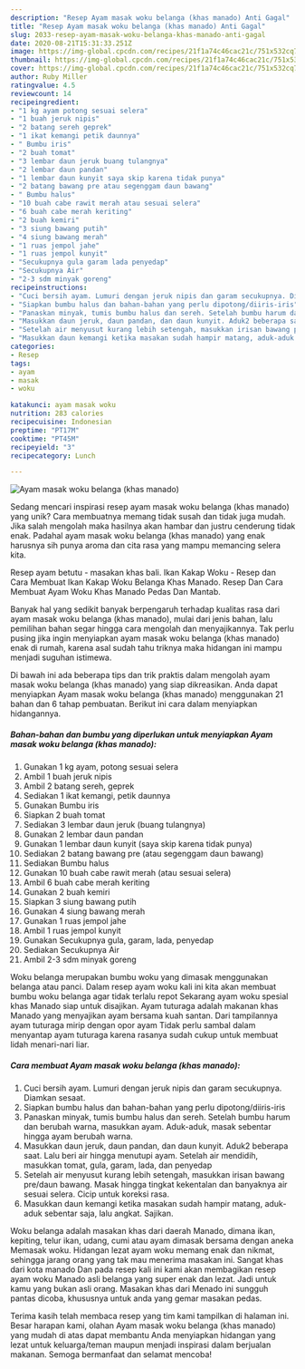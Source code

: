 ```yaml
---
description: "Resep Ayam masak woku belanga (khas manado) Anti Gagal"
title: "Resep Ayam masak woku belanga (khas manado) Anti Gagal"
slug: 2033-resep-ayam-masak-woku-belanga-khas-manado-anti-gagal
date: 2020-08-21T15:31:33.251Z
image: https://img-global.cpcdn.com/recipes/21f1a74c46cac21c/751x532cq70/ayam-masak-woku-belanga-khas-manado-foto-resep-utama.jpg
thumbnail: https://img-global.cpcdn.com/recipes/21f1a74c46cac21c/751x532cq70/ayam-masak-woku-belanga-khas-manado-foto-resep-utama.jpg
cover: https://img-global.cpcdn.com/recipes/21f1a74c46cac21c/751x532cq70/ayam-masak-woku-belanga-khas-manado-foto-resep-utama.jpg
author: Ruby Miller
ratingvalue: 4.5
reviewcount: 14
recipeingredient:
- "1 kg ayam potong sesuai selera"
- "1 buah jeruk nipis"
- "2 batang sereh geprek"
- "1 ikat kemangi petik daunnya"
- " Bumbu iris"
- "2 buah tomat"
- "3 lembar daun jeruk buang tulangnya"
- "2 lembar daun pandan"
- "1 lembar daun kunyit saya skip karena tidak punya"
- "2 batang bawang pre atau segenggam daun bawang"
- " Bumbu halus"
- "10 buah cabe rawit merah atau sesuai selera"
- "6 buah cabe merah keriting"
- "2 buah kemiri"
- "3 siung bawang putih"
- "4 siung bawang merah"
- "1 ruas jempol jahe"
- "1 ruas jempol kunyit"
- "Secukupnya gula garam lada penyedap"
- "Secukupnya Air"
- "2-3 sdm minyak goreng"
recipeinstructions:
- "Cuci bersih ayam. Lumuri dengan jeruk nipis dan garam secukupnya. Diamkan sesaat."
- "Siapkan bumbu halus dan bahan-bahan yang perlu dipotong/diiris-iris"
- "Panaskan minyak, tumis bumbu halus dan sereh. Setelah bumbu harum dan berubah warna, masukkan ayam. Aduk-aduk, masak sebentar hingga ayam berubah warna."
- "Masukkan daun jeruk, daun pandan, dan daun kunyit. Aduk2 beberapa saat. Lalu beri air hingga menutupi ayam. Setelah air mendidih, masukkan tomat, gula, garam, lada, dan penyedap"
- "Setelah air menyusut kurang lebih setengah, masukkan irisan bawang pre/daun bawang. Masak hingga tingkat kekentalan dan banyaknya air sesuai selera. Cicip untuk koreksi rasa."
- "Masukkan daun kemangi ketika masakan sudah hampir matang, aduk-aduk sebentar saja, lalu angkat. Sajikan."
categories:
- Resep
tags:
- ayam
- masak
- woku

katakunci: ayam masak woku 
nutrition: 283 calories
recipecuisine: Indonesian
preptime: "PT17M"
cooktime: "PT45M"
recipeyield: "3"
recipecategory: Lunch

---
```



![Ayam masak woku belanga (khas manado)](https://img-global.cpcdn.com/recipes/21f1a74c46cac21c/751x532cq70/ayam-masak-woku-belanga-khas-manado-foto-resep-utama.jpg)

Sedang mencari inspirasi resep ayam masak woku belanga (khas manado) yang unik? Cara membuatnya memang tidak susah dan tidak juga mudah. Jika salah mengolah maka hasilnya akan hambar dan justru cenderung tidak enak. Padahal ayam masak woku belanga (khas manado) yang enak harusnya sih punya aroma dan cita rasa yang mampu memancing selera kita.

Resep ayam betutu - masakan khas bali. Ikan Kakap Woku - Resep dan Cara Membuat Ikan Kakap Woku Belanga Khas Manado. Resep Dan Cara Membuat Ayam Woku Khas Manado Pedas Dan Mantab.

Banyak hal yang sedikit banyak berpengaruh terhadap kualitas rasa dari ayam masak woku belanga (khas manado), mulai dari jenis bahan, lalu pemilihan bahan segar hingga cara mengolah dan menyajikannya. Tak perlu pusing jika ingin menyiapkan ayam masak woku belanga (khas manado) enak di rumah, karena asal sudah tahu triknya maka hidangan ini mampu menjadi suguhan istimewa.


Di bawah ini ada beberapa tips dan trik praktis dalam mengolah ayam masak woku belanga (khas manado) yang siap dikreasikan. Anda dapat menyiapkan Ayam masak woku belanga (khas manado) menggunakan 21 bahan dan 6 tahap pembuatan. Berikut ini cara dalam menyiapkan hidangannya.

<!--inarticleads1-->

##### Bahan-bahan dan bumbu yang diperlukan untuk menyiapkan Ayam masak woku belanga (khas manado):

1. Gunakan 1 kg ayam, potong sesuai selera
1. Ambil 1 buah jeruk nipis
1. Ambil 2 batang sereh, geprek
1. Sediakan 1 ikat kemangi, petik daunnya
1. Gunakan  Bumbu iris
1. Siapkan 2 buah tomat
1. Sediakan 3 lembar daun jeruk (buang tulangnya)
1. Gunakan 2 lembar daun pandan
1. Gunakan 1 lembar daun kunyit (saya skip karena tidak punya)
1. Sediakan 2 batang bawang pre (atau segenggam daun bawang)
1. Sediakan  Bumbu halus
1. Gunakan 10 buah cabe rawit merah (atau sesuai selera)
1. Ambil 6 buah cabe merah keriting
1. Gunakan 2 buah kemiri
1. Siapkan 3 siung bawang putih
1. Gunakan 4 siung bawang merah
1. Gunakan 1 ruas jempol jahe
1. Ambil 1 ruas jempol kunyit
1. Gunakan Secukupnya gula, garam, lada, penyedap
1. Sediakan Secukupnya Air
1. Ambil 2-3 sdm minyak goreng


Woku belanga merupakan bumbu woku yang dimasak menggunakan belanga atau panci. Dalam resep ayam woku kali ini kita akan membuat bumbu woku belanga agar tidak terlalu repot Sekarang ayam woku spesial khas Manado siap untuk disajikan. Ayam tuturaga adalah makanan khas Manado yang menyajikan ayam bersama kuah santan. Dari tampilannya ayam tuturaga mirip dengan opor ayam Tidak perlu sambal dalam menyantap ayam tuturaga karena rasanya sudah cukup untuk membuat lidah menari-nari liar. 

<!--inarticleads2-->

##### Cara membuat Ayam masak woku belanga (khas manado):

1. Cuci bersih ayam. Lumuri dengan jeruk nipis dan garam secukupnya. Diamkan sesaat.
1. Siapkan bumbu halus dan bahan-bahan yang perlu dipotong/diiris-iris
1. Panaskan minyak, tumis bumbu halus dan sereh. Setelah bumbu harum dan berubah warna, masukkan ayam. Aduk-aduk, masak sebentar hingga ayam berubah warna.
1. Masukkan daun jeruk, daun pandan, dan daun kunyit. Aduk2 beberapa saat. Lalu beri air hingga menutupi ayam. Setelah air mendidih, masukkan tomat, gula, garam, lada, dan penyedap
1. Setelah air menyusut kurang lebih setengah, masukkan irisan bawang pre/daun bawang. Masak hingga tingkat kekentalan dan banyaknya air sesuai selera. Cicip untuk koreksi rasa.
1. Masukkan daun kemangi ketika masakan sudah hampir matang, aduk-aduk sebentar saja, lalu angkat. Sajikan.


Woku belanga adalah masakan khas dari daerah Manado, dimana ikan, kepiting, telur ikan, udang, cumi atau ayam dimasak bersama dengan aneka Memasak woku. Hidangan lezat ayam woku memang enak dan nikmat, sehingga jarang orang yang tak mau menerima masakan ini. Sangat khas dari kota manado Dan pada resep kali ini kami akan membagikan resep ayam woku Manado asli belanga yang super enak dan lezat. Jadi untuk kamu yang bukan asli orang. Masakan khas dari Menado ini sungguh pantas dicoba, khususnya untuk anda yang gemar masakan pedas. 

Terima kasih telah membaca resep yang tim kami tampilkan di halaman ini. Besar harapan kami, olahan Ayam masak woku belanga (khas manado) yang mudah di atas dapat membantu Anda menyiapkan hidangan yang lezat untuk keluarga/teman maupun menjadi inspirasi dalam berjualan makanan. Semoga bermanfaat dan selamat mencoba!

